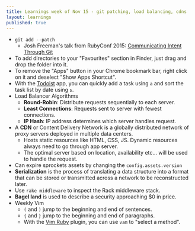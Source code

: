 ```yaml
---
title: Learnings week of Nov 15 - git patching, load balancing, cdns
layout: learnings
published: true
---
```

* `git add --patch`
  * Josh Freeman's talk from RubyConf 2015: [Communicating Intent Through Git](https://www.youtube.com/watch?v=Wl0NfWYrvlY)
* To add directories to your "Favourites" section in Finder, just drag and drop the folder into it.
* To remove the "Apps" button in your Chrome bookmark bar, right click on it and deselect "Show Apps Shortcut".
* With the [Todoist](https://en.todoist.com/) app, you can quickly add a task using `a` and sort the task list by date using `s`.
* Load Balancer Algorithms
  * **Round-Robin**: Distribute requests sequentially to each server.
  * **Least Connections**: Requests sent to server with fewest connections.
  * **IP Hash**: IP address determines which server handles request.
* A **CDN** or Content Delivery Network is a globally distributed network of proxy servers deployed in multiple data centers.
  * Hosts static resources like HTML, CSS, JS. Dynamic resources always need to go through app server.
  * The optimal server based on location, availability etc... will be used to handle the request.
* Can expire sprockets assets by changing the `config.assets.version`
* **Serialization** is the process of translating a data structure into a format that can be stored or transmitted across a network to be reconstructed later.
* Use `rake middleware` to inspect the Rack middleware stack.
* **Bagel land** is used to describe a security approaching $0 in price.
* Weekly Vim
  * `(` and `)` jump to the beginning and end of sentences.
  * `{` and `}` jump to the beginning and end of paragraphs.
  * With the [Vim Ruby](https://github.com/vim-ruby/vim-ruby) plugin, you can use `vam` to "select a method".
